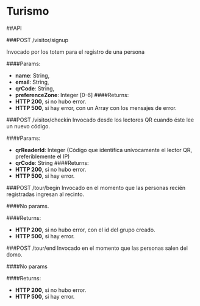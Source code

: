 # Turismo

##API

###POST /visitor/signup

Invocado por los totem para el registro de una persona

####Params:
- **name**: String,
- **email**: String,
- **qrCode**: String,
- **preferenceZone**: Integer [0-6]
####Returns:
- **HTTP 200**, si no hubo error.
- **HTTP 500**, si hay error, con un Array con los mensajes de error.

###POST /visitor/checkin
Invocado desde los lectores QR cuando éste lee un nuevo código.

####Params:
- **qrReaderId**: Integer (Código que identifica unívocamente el lector QR, preferiblemente el IP)
- **qrCode**: String
####Returns:
- **HTTP 200**, si no hubo error.
- **HTTP 500**, si hay error.

###POST /tour/begin
Invocado en el momento que las personas recién registradas ingresan al recinto.

####No params.

####Returns:
- **HTTP 200**, si no hubo error, con el id del grupo creado.
- **HTTP 500**, si hay error.

###POST /tour/end
Invocado en el momento que las personas salen del domo.

####No params

####Returns:
- **HTTP 200**, si no hubo error.
- **HTTP 500**, si hay error.
